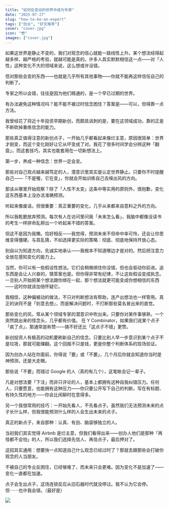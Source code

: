 ```yaml
---
title: "如何在变动的世界中成为专家"
date: "2025-07-27"
slug: "how-to-be-an-expert"
tags: ["创业", "好文推荐"]
cover: "cover.jpg"
icon: "😎"
images: ["cover.jpg"]
---
```

如果这世界是静止不变的，我们对观念的信心就能一路线性上升。某个想法经得起越多样、越严格的考验，就越可能是真的。许多人其实默默相信这一点——对「人性」这种变化不大的领域来说，这么想或许没错。



但对那些会变的东西——也就是几乎所有其他事物——你就不能再这样信任自己的判断了。



专家之所以会错，往往是因为他们精通的，是一个早已过期的世界。



有办法避免这种情况吗？能不能不被过时信念困住？答案是——可以，但得靠一点方法。



我曾经花了将近十年投资早期新创，而颇具讽刺的是，要在这领域成功，靠的正是不断砍掉重练信念的能力。



那些真正值得注意的新创点子，一开始几乎都看起来像烂主意，原因很简单：世界才刚变，而这个变化刚好让它从坏变成了对。我花了很多时间学会分辨这种「翻盘」，而这套技巧，其实也能套用在一切新想法上。



第一步，养成一种信念：世界一定会变。



那些对自己观点越来越笃定的人，潜意识里其实是认定世界静止。只要你不时提醒自己——「不是喔，它在变」，你就会开始训练自己去嗅出风的方向。



那该从哪里开始观察？除了「人性不太变」这条中等实用的原则外，很抱歉，变化这东西基本上没办法准确预测。



听起来像废话，但很重要：真正重要的变化，几乎从来都来自意料之外的方向。



所以我乾脆放弃预测。每次有人在访问里问我「未来怎么看」，我脑中都像没读书的考生一样拼命乱掰出一个听起来不错的答案。



但这不是因为我懒。恰好相反——我觉得，预测未来不但命中率可怜，还会让你思维变得僵硬。与其乱猜，不如选择更实际的策略：彻底、彻底地保持开放心态。



别自以为知道方向，先诚实地承认——我根本不知道哪边才是对的。然后把注意力全放在感知变化的能力上。



当然，你可以有一些假设性想法。它们会稍微绑住你没错，但也会驱动你前进。追东西是会让人兴奋的，猜答案也是。但你得非常有纪律，不让这些假设变成执念。
一旦别人开始把某个想法跟你绑在一起，那个想法就更可能变成你想相信的东西——这时你就该加倍怀疑它。



我相信，这种偏被动的做法，不只对判断想法有帮助，连产出想法也一样管用。真正的诀窍不是「刻意去想」，而是解决问题时，不打断那些莫名冒出来的直觉。



那些变化的风，常从某个领域专家的潜意识中吹出来。只要你对某件事够熟，一个突然跳出来的怪念头，几乎都有价值。
在 Y Combinator，如果我们说某个点子「疯了点」，那通常是称赞——搞不好还比「这点子不错」更赞。



新创投资人有极高的动机要刷新自己的信念。只要比别人早一步意识到某个点子不是垃圾，那就可能赚翻。这个回报不只是钱，更是你整个判断体系的现场验证。



因为创办人站在你面前，你得说「要」或「不要」，几个月后你就会知道你当时是神预测，还是大走眼。



那些说「不要」而错过 Google 的人（真的有几个），这笔帐会记一辈子。



凡是对想法要「下注」而非只评论的人，基本上都拥有这种自我纠错压力。任何人，只要愿意，也能拥有这种压力——你只要公开写下自己的判断。写在有标题、有持久性的地方——你会比闲聊时在意得多。



另一个我很常用的技巧：一开始先看人，不先看点子。虽然我们无法预测未来的点子长什么样，但我很能预测什么样的人会生出未来的点子。



真正的新点子，来自那种：认真、有劲、脑袋够独立的人。



当初我们其实觉得 Airbnb 是烂主意，但我们看得出来——创办人他们是那种「再怪都不会怕」的人，所以我们选择先信人、再信点子，最后押对了。



这招其实通用：想要快一点知道自己什么观念已经过时了？那就去跟那些会打破你观念的人当朋友。



不被自己的专业反困住，已经够难了，而未来只会更难。因为变化不是加速了——变化一直都在加速。



点子会生出点子，这场连锁反应从旧石器时代就没停过。我不认为它会停。
但⋯⋯也许我会错。（最好是）




![](https://prod-files-secure.s3.us-west-2.amazonaws.com/112d0858-5090-4d34-a606-b75eb8d65fd2/46476355-9cf3-4e99-9b7a-3531bc426380/1000202064.png?X-Amz-Algorithm=AWS4-HMAC-SHA256&X-Amz-Content-Sha256=UNSIGNED-PAYLOAD&X-Amz-Credential=ASIAZI2LB466TE5UVEO4%2F20250926%2Fus-west-2%2Fs3%2Faws4_request&X-Amz-Date=20250926T224252Z&X-Amz-Expires=3600&X-Amz-Security-Token=IQoJb3JpZ2luX2VjEA4aCXVzLXdlc3QtMiJHMEUCIE5m0%2FrgzpwUXX9NtzxkcSr9RN92LrP%2BIGpiMhBlbWAHAiEA824ngWjPTTBNXoo1Y%2F%2Ffk9dzVfitc9Ux8HX50%2BCqj7YqiAQIl%2F%2F%2F%2F%2F%2F%2F%2F%2F%2F%2FARAAGgw2Mzc0MjMxODM4MDUiDHBV4Y%2F468aEJjm2KSrcA6z63PuByRZB5jvWnqRVpSFOLyYAJ3YRWc5qH08RilOOiOp0j0lB5jB4CcKJZ90UB20IdhN%2BayC5ARjlnWiEqrmzraU4nZpnzlmq2MK4EKSoRY0emMIoGfue5VS4kVX2NsWsOrAjVB5pe3yDPdyi0RS10%2FIdhUMKAU%2BSSLMvI6MfjRPC0QV2VYR%2FZSKIPHVCPiaUYlgwKdRM9o6zGmdSGYKnX2XHOWlDPLVzEjL%2BiTYajSdk%2BEvlnRLK%2FloEklNol90Snx9oxU6fGalG%2B1RVyErTiYhT%2Bh%2B3oHzpQkBNZzkjEkbbQxrWXhLOc4eJGCmlCwphQMBXFjEhBcRgNVNYfCkaeX4Mzb0UHOw4HfTSWFkM1hpPy97CQhgXwrYE36LDTF7h60hl8zN1dAbldcCo1n%2B8yThfQPoTlScuprrbiQxSg5BxeqRTO2%2FgC6Jd5y6II8oYwT%2FoXp4iEnF5nziRztkR%2BtHZotHuAt1fT1v5SAQHA88lTkpHKXcRCRv%2F07oKdhDsO4qDa6PI0d%2FnWcFQp%2B5KbJpZ8nSqnFlN1nMA6H7B0%2BOrbu53X%2FiZmQLpPcFahtoAnHCzXpZBJJaCS%2F3JpN04PYuj4%2Bw9clHCGoh8ygDwxWv8PQcB719XPPyPMN6U3MYGOqUBxcb8Gx0cs8GGqGmYiIPDetOTBbOU1hvujIwsn42tIaCENR9FzJgKHgbJW6ZcOHu%2Fi1X0lzQs1sqFnigx%2B8FuRFZMz8RMYmuqZHHi1mQE9WPud3X4HqHKSViZPDdnP80mKj89xghIYsPWqMQKzGIVP7Ms0NWlu%2BqmvBK4ISptKT11w4DxRtAtP%2BpTX63g%2B44VXZoIIY0QCRnOjZTqhGar4jObOVnJ&X-Amz-Signature=1262cce2d196c3696d78ac5a74bb50f7016417c8455fd049f541d297f4485367&X-Amz-SignedHeaders=host&x-amz-checksum-mode=ENABLED&x-id=GetObject)

